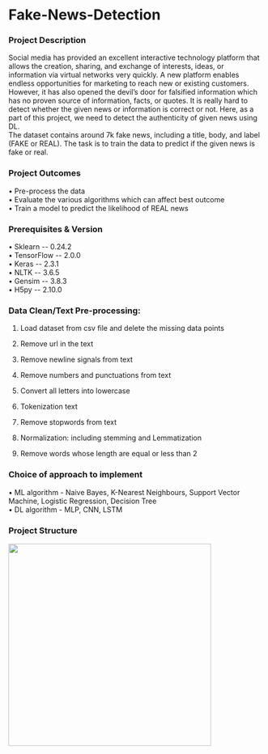 # Fake-News-Detection

### Project Description
Social media has provided an excellent interactive technology platform that allows the creation, sharing, and exchange of interests, ideas, or information via virtual networks very quickly. A new platform enables endless opportunities for marketing to reach new or existing customers. However, it has also opened the devil’s door for falsified information which has no proven source of information, facts, or quotes. It is really hard to detect whether the given news or information is correct or not. Here, as a part of this project, we need to detect the authenticity of given news using DL.              
The dataset contains around 7k fake news, including a title, body, and label (FAKE or REAL). The task is to train the data to predict if the given news is fake or real.

### Project Outcomes
•	Pre-process the data  
•	Evaluate the various algorithms which can affect best outcome  
•	Train a model to predict the likelihood of REAL news

### Prerequisites & Version
•	Sklearn -- 0.24.2  
•	TensorFlow -- 2.0.0  
•	Keras -- 2.3.1  
•	NLTK -- 3.6.5  
•	Gensim -- 3.8.3  
•	H5py -- 2.10.0  

### Data Clean/Text Pre-processing:
  1. Load dataset from csv file and delete the missing data points

  2. Remove url in the text

  3. Remove newline signals from text

  4. Remove numbers and punctuations from text

  5. Convert all letters into lowercase

  6. Tokenization text

  7. Remove stopwords from text

  8. Normalization: including stemming and Lemmatization

  9. Remove words whose length are equal or less than 2

### Choice of approach to implement
•	ML algorithm - Naive Bayes, K-Nearest Neighbours, Support Vector Machine, Logistic Regression, Decision Tree  
•	DL algorithm - MLP, CNN, LSTM

### Project Structure
<p align='left'>
  <img src='imgs/Proposed Approach Outline.png.gif' width='400'/>
</p>
